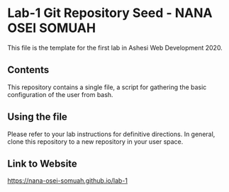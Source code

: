 # Lab-1 Git Repository Seed - NANA OSEI SOMUAH

This file is the template for the first lab in Ashesi Web Development 2020.

## Contents

This repository contains a single file, a script for gathering the basic configuration of the user from bash.

## Using the file

Please refer to your lab instructions for definitive directions. In general, clone this repository to a new repository in your user space.

## Link to Website
https://nana-osei-somuah.github.io/lab-1
